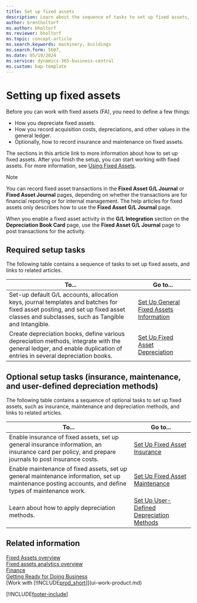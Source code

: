 ```yaml
---
title: Set up fixed assets
description: Learn about the sequence of tasks to set up fixed assets, such as machinery or buildings.
author: brentholtorf
ms.author: bholtorf
ms.reviewer: bholtorf
ms.topic: concept-article
ms.search.keywords: machinery, buildings
ms.search.form: 5607,
ms.date: 05/19/2024
ms.service: dynamics-365-business-central
ms.custom: bap-template
---
```

# Setting up fixed assets

Before you can work with fixed assets (FA), you need to define a few things:  

* How you depreciate fixed assets.  
* How you record acquisition costs, depreciations, and other values in the general ledger.  
* Optionally, how to record insurance and maintenance on fixed assets.

The sections in this article link to more information about how to set up fixed assets. After you finish the setup, you can start working with fixed assets. For more information, see [Using Fixed Assets](fa-manage.md).  

> [!NOTE]  
> You can record fixed asset transactions in the **Fixed Asset G/L Journal** or **Fixed Asset Journal** pages, depending on whether the transactions are for financial reporting or for internal management. The help articles for fixed assets only describes how to use the **Fixed Asset G/L Journal** page.  

When you enable a fixed asset activity in the **G/L Integration** section on the **Depreciation Book Card** page, use the **Fixed Asset G/L Journal** page to post transactions for the activity.

## Required setup tasks

The following table contains a sequence of tasks to set up fixed assets, and links to related articles.

| To... | Go to... |
|---|---|
| Set-up default G/L accounts, allocation keys, journal templates and batches for fixed asset posting, and set up fixed asset classes and subclasses, such as Tangible and Intangible. |[Set Up General Fixed Assets Information](fa-how-setup-general.md) |
| Create depreciation books, define various depreciation methods, integrate with the general ledger, and enable duplication of entries in several depreciation books. |[Set Up Fixed Asset Depreciation](fa-how-setup-depreciation.md) |

## Optional setup tasks (insurance, maintenance, and user-defined depreciation methods)

The following table contains a sequence of optional tasks to set up fixed assets, such as insurance, maintenance and depreciation methods, and links to related articles. 

| To... | Go to... |
|---|---|
| Enable insurance of fixed assets, set up general insurance information, an insurance card per policy, and prepare journals to post insurance costs. |[Set Up Fixed Asset Insurance](fa-how-setup-insurance.md) |
| Enable maintenance of fixed assets, set up general maintenance information, set up maintenance posting accounts, and define types of maintenance work. |[Set Up Fixed Asset Maintenance](fa-how-setup-maintenance.md) |
| Learn about how to apply depreciation methods. |[Set Up User-Defined Depreciation Methods](fa-how-setup-user-defined-depreciation-method.md) |

## Related information

[Fixed Assets overview](fa-manage.md)  
[Fixed assets analytics overview](fa-analytics-overview.md)  
[Finance](finance.md)  
[Getting Ready for Doing Business](ui-get-ready-business.md)  
[Work with [!INCLUDE[prod_short](includes/prod_short.md)]](ui-work-product.md)

[!INCLUDE[footer-include](includes/footer-banner.md)]
